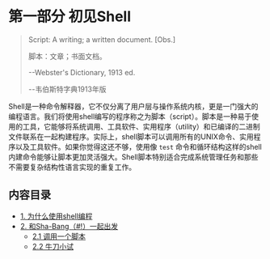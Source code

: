 # 第一部分 初见Shell

> Script: A writing; a written document. [Obs.]
> 
> 脚本：文章；书面文档。
> 
> --Webster's Dictionary, 1913 ed.
> 
> --韦伯斯特字典1913年版

Shell是一种命令解释器，它不仅分离了用户层与操作系统内核，更是一门强大的编程语言。我们将使用shell编写的程序称之为脚本（script）。脚本是一种易于使用的工具，它能够将系统调用、工具软件、实用程序（utility）和已编译的二进制文件联系在一起构建程序。实际上，shell脚本可以调用所有的UNIX命令、实用程序以及工具软件。如果你觉得这还不够，使用像 `test` 命令和循环结构这样的shell内建命令能够让脚本更加灵活强大。Shell脚本特别适合完成系统管理任务和那些不需要复杂结构性语言实现的重复工作。

## 内容目录

- [1. 为什么使用shell编程](01_shell_programming.md)
- [2. 和Sha-Bang（#!）一起出发](02_starting_off_with_a_sha_bang.md)
	- [2.1 调用一个脚本](02_1_invoking_the_script.md)
	- [2.2 牛刀小试](02_2_preliminary_exercises.md)

